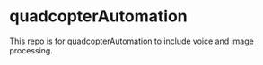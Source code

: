 # quadcopterAutomation
This repo is for quadcopterAutomation to include voice and image processing.
